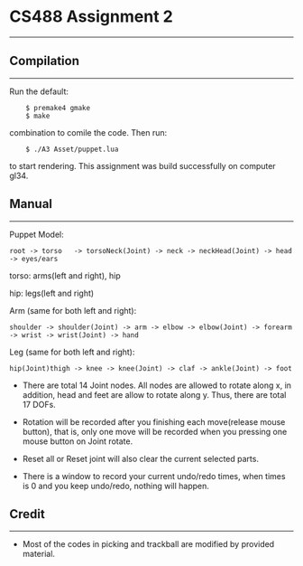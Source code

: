 # CS488 Assignment 2

---

## Compilation

----

Run the default:

    	$ premake4 gmake
    	$ make

combination to comile the code. 
Then run:

		$ ./A3 Asset/puppet.lua

to start rendering. This assignment was build successfully on computer gl34.

## Manual

----

Puppet Model:

	root -> torso	-> torsoNeck(Joint) -> neck -> neckHead(Joint) -> head -> eyes/ears

torso: 
	arms(left and right), hip

hip:
	legs(left and right)


Arm (same for both left and right):

	shoulder -> shoulder(Joint) -> arm -> elbow -> elbow(Joint) -> forearm -> wrist -> wrist(Joint) -> hand

Leg (same for both left and right):

	hip(Joint)thigh -> knee -> knee(Joint) -> claf -> ankle(Joint) -> foot

* There are total 14 Joint nodes. 
	All nodes are allowed to rotate along x, in addition, head and feet are allow to rotate along y.
	Thus, there are total 17 DOFs.

* Rotation will be recorded after you finishing each move(release mouse button), that is, only one move will be recorded when you pressing one mouse button on Joint rotate.

* Reset all or Reset joint will also clear the current selected parts.

* There is a window to record your current undo/redo times, when times is 0 and you keep undo/redo, nothing will happen.

## Credit

----

* Most of the codes in picking and trackball are modified by provided material.
